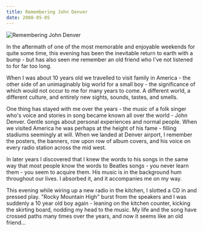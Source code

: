 ```yaml
---
title: Remembering John Denver
date: 2008-05-05
---
```


![Remembering John Denver](https://source.unsplash.com/cckf4TsHAuw/1600x900)

In the aftermath of one of the most memorable and enjoyable weekends for quite some time, this evening has been the inevitable return to earth with a bump - but has also seen me remember an old friend who I've not listened to for far too long.

When I was about 10 years old we travelled to visit family in America - the other side of an unimaginably big world for a small boy - the significance of which would not occur to me for many years to come. A different world, a different culture, and entirely new sights, sounds, tastes, and smells.

One thing has stayed with me over the years - the music of a folk singer who's voice and stories in song became known all over the world - John Denver. Gentle songs about personal experiences and normal people. When we visited America he was perhaps at the height of his fame - filling stadiums seemingly at will. When we landed at Denver airport, I remember the posters, the banners, row upon row of album covers, and his voice on every radio station across the mid west.

In later years I discovered that I knew the words to his songs in the same way that most people know the words to Beatles songs - you never learn them - you seem to acquire them. His music is in the background hum throughout our lives. I absorbed it, and it accompanies me on my way.

This evening while wiring up a new radio in the kitchen, I slotted a CD in and pressed play. "Rocky Mountain High" burst from the speakers and I was suddenly a 10 year old boy again - leaning on the kitchen counter, kicking the skirting board, nodding my head to the music. My life and the song have crossed paths many times over the years, and now it seems like an old friend...